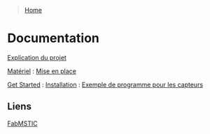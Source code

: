 > [Home](../README.md)

# Documentation 
[Explication du projet](DetailProjet.md)

[Matériel](Materiel.md)
: [Mise en place](Materiel.md#mise-en-place)

[Get Started](GetStarted.md)
: [Installation](GetStarted.md#installation)
: [Exemple de programme pour les capteurs](GetStarted.md#exemple)

## Liens
[FabMSTIC](FabMSTIC.md)